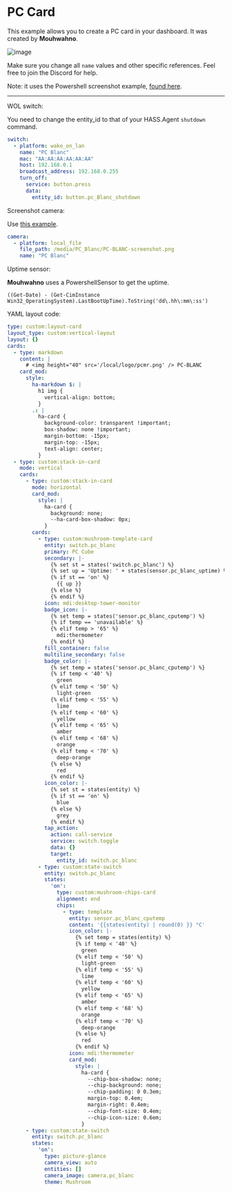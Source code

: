 # PC Card

This example allows you to create a PC card in your dashboard. It was created by **Mouhwahno**.

![image](https://user-images.githubusercontent.com/81011038/190636934-0cb35b78-a466-4dd6-adb9-31b2fc3264fd.png)

Make sure you change all `name` values and other specific references. Feel free to join the Discord for help.

Note: it uses the Powershell screenshot example, [found here](https://hassagent.readthedocs.io/en/latest/sensor-command-automation-and-script-examples/#command-grab-screenshot-using-powershell).

---

WOL switch:

You need to change the entity_id to that of your HASS.Agent `shutdown` command.

```yaml
switch:
  - platform: wake_on_lan
    name: "PC Blanc"
    mac: "AA:AA:AA:AA:AA:AA"
    host: 192.168.0.1
    broadcast_address: 192.168.0.255
    turn_off:
      service: button.press
      data:
        entity_id: button.pc_Blanc_shutdown
```

Screenshot camera:

Use [this example](https://hassagent.readthedocs.io/en/latest/sensor-command-automation-and-script-examples/#command-grab-screenshot-using-powershell).

```yaml
camera:
  - platform: local_file
    file_path: /media/PC_Blanc/PC-BLANC-screenshot.png
    name: "PC Blanc"
```

Uptime sensor:

**Mouhwahno** uses a PowershellSensor to get the uptime.
 
 ```
 ((Get-Date) - (Get-CimInstance Win32_OperatingSystem).LastBootUpTime).ToString('dd\.hh\:mm\:ss')
 ```

YAML layout code:

```yaml
type: custom:layout-card
layout_type: custom:vertical-layout
layout: {}
cards:
  - type: markdown
    content: |
      # <img height="40" src='/local/logo/pcmr.png' /> PC-BLANC 
    card_mod:
      style:
        ha-markdown $: |
          h1 img {
            vertical-align: bottom;
          }
        .: |
          ha-card {
            background-color: transparent !important;
            box-shadow: none !important;
            margin-bottom: -15px;
            margin-top: -15px;
            text-align: center;
          }
  - type: custom:stack-in-card
    mode: vertical
    cards:
      - type: custom:stack-in-card
        mode: horizontal
        card_mod:
          style: |
            ha-card {
              background: none;
              --ha-card-box-shadow: 0px;
            }
        cards:
          - type: custom:mushroom-template-card
            entity: switch.pc_blanc
            primary: PC Cube
            secondary: |-
              {% set st = states('switch.pc_blanc') %}
              {% set up = 'Uptime: ' + states(sensor.pc_blanc_uptime) %}
              {% if st == 'on' %}
                {{ up }}
              {% else %}
              {% endif %}
            icon: mdi:desktop-tower-monitor
            badge_icon: |-
              {% set temp = states('sensor.pc_blanc_cputemp') %}
              {% if temp == 'unavailable' %}
              {% elif temp > '65' %}
                mdi:thermometer
              {% endif %}
            fill_container: false
            multiline_secondary: false
            badge_color: |-
              {% set temp = states('sensor.pc_blanc_cputemp') %}
              {% if temp < '40' %} 
                green
              {% elif temp < '50' %}
                light-green
              {% elif temp < '55' %}
                lime
              {% elif temp < '60' %}
                yellow
              {% elif temp < '65' %}
                amber
              {% elif temp < '68' %}
                orange
              {% elif temp < '70' %}
                deep-orange
              {% else %}
                red
              {% endif %}
            icon_color: |-
              {% set st = states(entity) %}
              {% if st == 'on' %}
                blue
              {% else %}
                grey
              {% endif %} 
            tap_action:
              action: call-service
              service: switch.toggle
              data: {}
              target:
                entity_id: switch.pc_blanc
          - type: custom:state-switch
            entity: switch.pc_blanc
            states:
              'on':
                type: custom:mushroom-chips-card
                alignment: end
                chips:
                  - type: template
                    entity: sensor.pc_blanc_cputemp
                    content: '{{states(entity) | round(0) }} °C'
                    icon_color: |-
                      {% set temp = states(entity) %}
                      {% if temp < '40' %} 
                        green
                      {% elif temp < '50' %}
                        light-green
                      {% elif temp < '55' %}
                        lime
                      {% elif temp < '60' %}
                        yellow
                      {% elif temp < '65' %}
                        amber
                      {% elif temp < '68' %}
                        orange
                      {% elif temp < '70' %}
                        deep-orange
                      {% else %}
                        red
                      {% endif %} 
                    icon: mdi:thermometer
                    card_mod:
                      style: |
                        ha-card {
                          --chip-box-shadow: none;
                          --chip-background: none;
                          --chip-padding: 0 0.3em;
                          margin-top: 0.4em;
                          margin-right: 0.4em;
                          --chip-font-size: 0.4em;
                          --chip-icon-size: 0.6em;
                        }
      - type: custom:state-switch
        entity: switch.pc_blanc
        states:
          'on':
            type: picture-glance
            camera_view: auto
            entities: []
            camera_image: camera.pc_blanc
            theme: Mushroom
```

